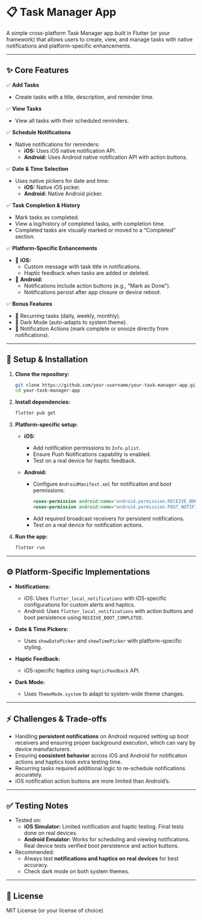 
# 📋 Task Manager App

A simple cross-platform Task Manager app built in Flutter (or your framework) that allows users to create, view, and manage tasks with native notifications and platform-specific enhancements.

---

## ✨ **Core Features**

✅ **Add Tasks**
- Create tasks with a title, description, and reminder time.

✅ **View Tasks**
- View all tasks with their scheduled reminders.

✅ **Schedule Notifications**
- Native notifications for reminders:
    - **iOS:** Uses iOS native notification API.
    - **Android:** Uses Android native notification API with action buttons.

✅ **Date & Time Selection**
- Uses native pickers for date and time:
    - **iOS:** Native iOS picker.
    - **Android:** Native Android picker.

✅ **Task Completion & History**
- Mark tasks as completed.
- View a log/history of completed tasks, with completion time.
- Completed tasks are visually marked or moved to a “Completed” section.

✅ **Platform-Specific Enhancements**
- 📱 **iOS:**
    - Custom message with task title in notifications.
    - Haptic feedback when tasks are added or deleted.
- 🤖 **Android:**
    - Notifications include action buttons (e.g., "Mark as Done").
    - Notifications persist after app closure or device reboot.

✅ **Bonus Features**
- 🔄 Recurring tasks (daily, weekly, monthly).
- 🌙 Dark Mode (auto-adapts to system theme).
- 🔔 Notification Actions (mark complete or snooze directly from notifications).

---

## 🚀 **Setup & Installation**

1. **Clone the repository:**
   ```bash
   git clone https://github.com/your-username/your-task-manager-app.git
   cd your-task-manager-app
   ```

2. **Install dependencies:**
   ```bash
   flutter pub get
   ```

3. **Platform-specific setup:**

    - **iOS:**
        - Add notification permissions to `Info.plist`.
        - Ensure Push Notifications capability is enabled.
        - Test on a real device for haptic feedback.

    - **Android:**
        - Configure `AndroidManifest.xml` for notification and boot permissions:
          ```xml
          <uses-permission android:name="android.permission.RECEIVE_BOOT_COMPLETED"/>
          <uses-permission android:name="android.permission.POST_NOTIFICATIONS"/>
          ```
        - Add required broadcast receivers for persistent notifications.
        - Test on a real device for notification actions.

4. **Run the app:**
   ```bash
   flutter run
   ```

---

## ⚙️ **Platform-Specific Implementations**

- **Notifications:**
    - iOS: Uses `flutter_local_notifications` with iOS-specific configurations for custom alerts and haptics.
    - Android: Uses `flutter_local_notifications` with action buttons and boot persistence using `RECEIVE_BOOT_COMPLETED`.

- **Date & Time Pickers:**
    - Uses `showDatePicker` and `showTimePicker` with platform-specific styling.

- **Haptic Feedback:**
    - iOS-specific haptics using `HapticFeedback` API.

- **Dark Mode:**
    - Uses `ThemeMode.system` to adapt to system-wide theme changes.

---

## ⚡️ **Challenges & Trade-offs**

- Handling **persistent notifications** on Android required setting up boot receivers and ensuring proper background execution, which can vary by device manufacturers.
- Ensuring **consistent behavior** across iOS and Android for notification actions and haptics took extra testing time.
- Recurring tasks required additional logic to re-schedule notifications accurately.
- iOS notification action buttons are more limited than Android’s.

---

## ✅ **Testing Notes**

- Tested on:
    - **iOS Simulator:** Limited notification and haptic testing. Final tests done on real devices.
    - **Android Emulator:** Works for scheduling and viewing notifications. Real device tests verified boot persistence and action buttons.
- Recommended:
    - Always test **notifications and haptics on real devices** for best accuracy.
    - Check dark mode on both system themes.

---

## 📝 **License**

MIT License (or your license of choice)
